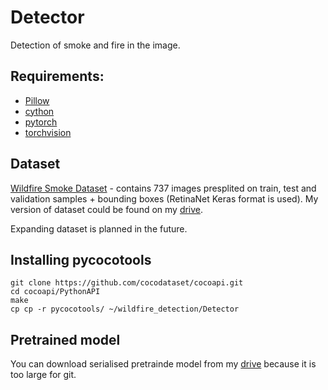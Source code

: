 # Detector
Detection of smoke and fire in the image.

## Requirements:
- [Pillow](https://github.com/python-pillow/Pillow/)
- [cython](https://github.com/cython/cython)
- [pytorch](https://github.com/pytorch/pytorch)
- [torchvision](https://github.com/pytorch/vision)

## Dataset

[Wildfire Smoke Dataset](https://public.roboflow.com/object-detection/wildfire-smoke/1) - contains 737 images presplited on train, test and validation samples + bounding boxes (RetinaNet Keras format is used). My version of dataset could be found on my [drive](https://drive.google.com/drive/folders/12NAUwoHxRGPJNlh-X-KwkpMZR-6XvnHc?usp=sharing).

Expanding dataset is planned in the future.

## Installing pycocotools
```
git clone https://github.com/cocodataset/cocoapi.git
cd cocoapi/PythonAPI
make
cp cp -r pycocotools/ ~/wildfire_detection/Detector
```
## Pretrained model

You can download serialised pretrainde model from my [drive](https://drive.google.com/drive/folders/1IrzhmyoD90DNltTF0g3Jr6fyeLT1Ox5Q?usp=sharing) because it is too large for git.
